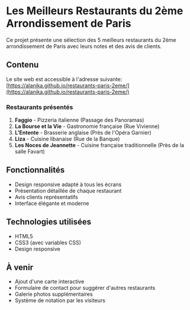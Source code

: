 # Les Meilleurs Restaurants du 2ème Arrondissement de Paris

Ce projet présente une sélection des 5 meilleurs restaurants du 2ème arrondissement de Paris avec leurs notes et des avis de clients.

## Contenu

Le site web est accessible à l'adresse suivante: [https://alanika.github.io/restaurants-paris-2eme/](https://alanika.github.io/restaurants-paris-2eme/)

### Restaurants présentés

1. **Faggio** - Pizzeria italienne (Passage des Panoramas)
2. **La Bourse et la Vie** - Gastronomie française (Rue Vivienne)
3. **L'Entente** - Brasserie anglaise (Près de l'Opéra Garnier)
4. **Liza** - Cuisine libanaise (Rue de la Banque)
5. **Les Noces de Jeannette** - Cuisine française traditionnelle (Près de la salle Favart)

## Fonctionnalités

- Design responsive adapté à tous les écrans
- Présentation détaillée de chaque restaurant
- Avis clients représentatifs
- Interface élégante et moderne

## Technologies utilisées

- HTML5
- CSS3 (avec variables CSS)
- Design responsive

## À venir

- Ajout d'une carte interactive
- Formulaire de contact pour suggérer d'autres restaurants
- Galerie photos supplémentaires
- Système de notation par les visiteurs